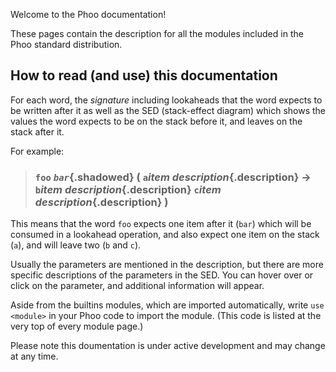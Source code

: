 Welcome to the Phoo documentation!

These pages contain the description for all the modules included in the Phoo standard distribution.

## How to read (and use) this documentation

For each word, the *signature* including lookaheads that the word expects to be written after it as well as the SED (stack-effect diagram) which shows the values the word expects to be on the stack before it, and leaves on the stack after it.

For example:

> ### `foo` *`bar`*{.shadowed} ( `a`*item description*{.description} &rarr; `b`*item description*{.description} `c`*item description*{.description} )

This means that the word `foo` expects one item after it (`bar`) which will be consumed in a lookahead operation, and also expect one item on the stack (`a`), and will leave two (`b` and `c`).

Usually the parameters are mentioned in the description, but there are more specific descriptions of the parameters in the SED. You can hover over or click on the parameter, and additional information will appear.

Aside from the builtins modules, which are imported automatically, write `use <module>` in your Phoo code to import the module. (This code is listed at the very top of every module page.)

Please note this doumentation is under active development and may change at any time.
